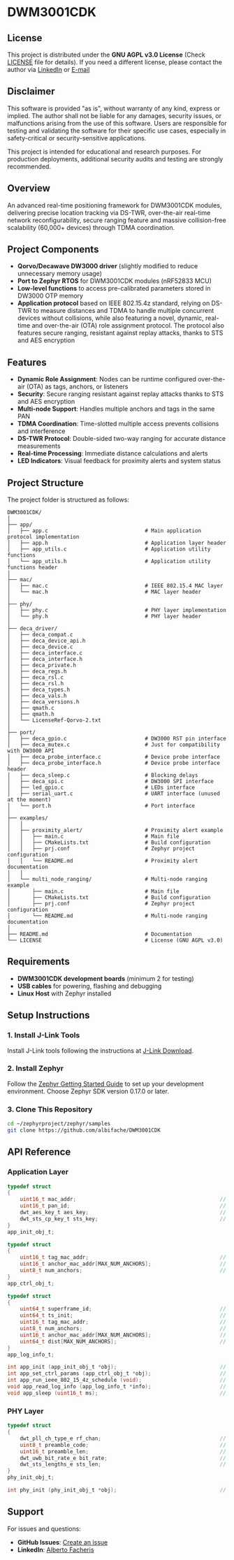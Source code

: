 # DWM3001CDK

## License

This project is distributed under the **GNU AGPL v3.0 License** (Check [LICENSE](LICENSE) file for details). If you need a different license, please contact the author via [LinkedIn](https://www.linkedin.com/in/alberto-facheris-9028ab357/) or [E-mail](mailto:albi97.fache@gmail.com)

## Disclaimer

This software is provided "as is", without warranty of any kind, express or implied. The author shall not be liable for any damages, security issues, or malfunctions arising from the use of this software. Users are responsible for testing and validating the software for their specific use cases, especially in safety-critical or security-sensitive applications.

This project is intended for educational and research purposes. For production deployments, additional security audits and testing are strongly recommended.

## Overview

An advanced real-time positioning framework for DWM3001CDK modules, delivering precise location tracking via DS-TWR, over-the-air real-time network reconfigurability, secure ranging feature and massive collision-free scalability (60,000+ devices) through TDMA coordination.

## Project Components

- **Qorvo/Decawave DW3000 driver** (slightly modified to reduce unnecessary memory usage)
- **Port to Zephyr RTOS** for DWM3001CDK modules (nRF52833 MCU)
- **Low-level functions** to access pre-calibrated parameters stored in DW3000 OTP memory
- **Application protocol** based on IEEE 802.15.4z standard, relying on DS-TWR to measure distances and TDMA to handle multiple concurrent devices without collisions, while also featuring a novel, dynamic, real-time and over-the-air (OTA) role assignment protocol. The protocol also features secure ranging, resistant against replay attacks, thanks to STS and AES encryption

## Features

- **Dynamic Role Assignment**: Nodes can be runtime configured over-the-air (OTA) as tags, anchors, or listeners
- **Security**: Secure ranging resistant against replay attacks thanks to STS and AES encryption
- **Multi-node Support**: Handles multiple anchors and tags in the same PAN
- **TDMA Coordination**: Time-slotted multiple access prevents collisions and interference
- **DS-TWR Protocol**: Double-sided two-way ranging for accurate distance measurements
- **Real-time Processing**: Immediate distance calculations and alerts
- **LED Indicators**: Visual feedback for proximity alerts and system status

## Project Structure

The project folder is structured as follows:

```
DWM3001CDK/
│
├── app/
│   ├── app.c                               # Main application protocol implementation
│   ├── app.h                               # Application layer header
│   ├── app_utils.c                         # Application utility functions
│   └── app_utils.h                         # Application utility functions header
│
├── mac/
│   ├── mac.c                               # IEEE 802.15.4 MAC layer
│   └── mac.h                               # MAC layer header
│
├── phy/
│   ├── phy.c                               # PHY layer implementation
│   └── phy.h                               # PHY layer header
│
├── deca_driver/
│   ├── deca_compat.c
│   ├── deca_device_api.h
│   ├── deca_device.c
│   ├── deca_interface.c
│   ├── deca_interface.h
│   ├── deca_private.h
│   ├── deca_regs.h
│   ├── deca_rsl.c
│   ├── deca_rsl.h
│   ├── deca_types.h
│   ├── deca_vals.h
│   ├── deca_versions.h
│   ├── qmath.c
│   ├── qmath.h
│   └── LicenseRef-Qorvo-2.txt
│
├── port/
│   ├── deca_gpio.c                         # DW3000 RST pin interface
│   ├── deca_mutex.c                        # Just for compatibility with DW3000 API
│   ├── deca_probe_interface.c              # Device probe interface
│   ├── deca_probe_interface.h              # Device probe interface header
│   ├── deca_sleep.c                        # Blocking delays
│   ├── deca_spi.c                          # DW3000 SPI interface
│   ├── led_gpio.c                          # LEDs interface
│   ├── serial_uart.c                       # UART interface (unused at the moment)
│   └── port.h                              # Port interface
│
├── examples/
│   │
│   ├── proximity_alert/                    # Proximity alert example
│   │   ├── main.c                          # Main file
│   │   ├── CMakeLists.txt                  # Build configuration
│   │   ├── prj.conf                        # Zephyr project configuration
│   │   └── README.md                       # Proximity alert documentation
│   │
│   └── multi_node_ranging/                 # Multi-node ranging example
│       ├── main.c                          # Main file
│       ├── CMakeLists.txt                  # Build configuration
│       ├── prj.conf                        # Zephyr project configuration
│       └── README.md                       # Multi-node ranging documentation
│   
├── README.md                               # Documentation
└── LICENSE                                 # License (GNU AGPL v3.0)
```

## Requirements

- **DWM3001CDK development boards** (minimum 2 for testing)
- **USB cables** for powering, flashing and debugging
- **Linux Host** with Zephyr installed

## Setup Instructions

### 1. Install J-Link Tools

Install J-Link tools following the instructions at [J-Link Download](https://www.segger.com/downloads/jlink/).

### 2. Install Zephyr

Follow the [Zephyr Getting Started Guide](https://docs.zephyrproject.org/latest/develop/getting_started/index.html) to set up your development environment. Choose Zephyr SDK version 0.17.0 or later.

### 3. Clone This Repository

```bash
cd ~/zephyrproject/zephyr/samples
git clone https://github.com/albifache/DWM3001CDK
```

## API Reference

### Application Layer

```c
typedef struct
{
    uint16_t mac_addr;                                              // MAC address of the current node
    uint16_t pan_id;                                                // PAN ID of the network (same for all the nodes)
    dwt_aes_key_t aes_key;                                          // AES key (128 bits, same for all the nodes)
    dwt_sts_cp_key_t sts_key;                                       // STS key (128 bits, same for all the nodes)
}
app_init_obj_t;

typedef struct
{
    uint16_t tag_mac_addr;                                          // MAC address of tag node
    uint16_t anchor_mac_addr[MAX_NUM_ANCHORS];                      // MAC addresses of anchor nodes
    uint8_t num_anchors;                                            // Number of anchor nodes
}
app_ctrl_obj_t;

typedef struct
{
    uint64_t superframe_id;                                         // Superframe ID
    uint64_t ts_init;                                               // Timestamp of ranging session
    uint16_t tag_mac_addr;                                          // MAC address of tag node
    uint8_t num_anchors;                                            // Number of anchor nodes
    uint16_t anchor_mac_addr[MAX_NUM_ANCHORS];                      // MAC addresses of anchor nodes
    uint64_t dist[MAX_NUM_ANCHORS];                                 // Distances from tag to each of the anchors (DS-TWR)
}
app_log_info_t;

int app_init (app_init_obj_t *obj);                                 // Initialize app
int app_set_ctrl_params (app_ctrl_obj_t *obj);                      // Set runtime parameters for ranging session
int app_run_ieee_802_15_4z_schedule (void);                         // Run ranging protocol
void app_read_log_info (app_log_info_t *info);                      // Read ranging session results
void app_sleep (uint16_t ms);                                       // Sleep for ms milliseconds
```

### PHY Layer

```c
typedef struct
{
    dwt_pll_ch_type_e rf_chan;                                      // UWB channel (5 or 9)
    uint8_t preamble_code;                                          // Preamble code 
    uint16_t preamble_len;                                          // Preamble length (number of symbols)
    dwt_uwb_bit_rate_e bit_rate;                                    // UWB bit rate
    dwt_sts_lengths_e sts_len;                                      // STS length (number of symbols)
}
phy_init_obj_t;

int phy_init (phy_init_obj_t *obj);                                 // Set PHY parameters
```

## Support

For issues and questions:

- **GitHub Issues**: [Create an issue](https://github.com/albifache/DWM3001CDK/issues)
- **LinkedIn**: [Alberto Facheris](https://www.linkedin.com/in/alberto-facheris-9028ab357/)
